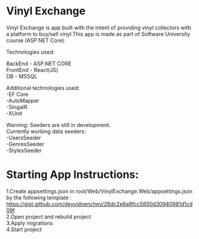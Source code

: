 # Vinyl Exchange

Vinyl Exchange is app built with the intent of providing vinyl collectors with a platform to buy/sell vinyl.This app is made as part of Software University course (ASP.NET Core).

Technologies used:

 BackEnd - ASP.NET CORE  
 FrontEnd - React(JS)  
 DB - MSSQL  

 Additional technologies used:  
-EF Core  
-AutoMapper  
-SingalR  
-XUnit  

Warning: Seeders are still in development.  
Currently working data seeders:  
-UsersSeeder  
-GenresSeeder  
-StylesSeeder  

# Starting App Instructions:
1.Create appsettings.json in root/Web/VinylExchange.Web/appsettings.json by the following template :   https://gist.github.com/deyvidnenchev/28dc2e6a8fcc5850d30940981d1cd09f  
2.Open project and rebuild project  
3.Apply migrations  
4.Start project  

